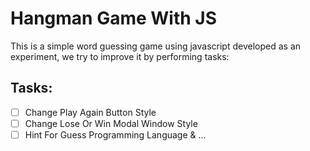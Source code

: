 # Hangman Game With JS
This is a simple word guessing game using javascript developed as an experiment, we try to improve it by performing tasks:
## Tasks:
- [ ] Change Play Again Button Style
- [ ] Change Lose Or Win Modal Window Style
- [ ] Hint For Guess Programming Language & ...

